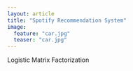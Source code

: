 ```yaml
---
layout: article 
title: "Spotify Recommendation System"
image:
  feature: "car.jpg"
  teaser: "car.jpg"
---
```


Logistic Matrix Factorization
